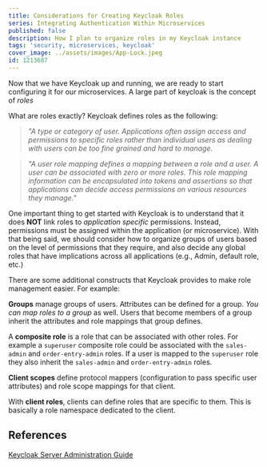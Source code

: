 ```yaml
---
title: Considerations for Creating Keycloak Roles
series: Integrating Authentication Within Microservices
published: false
description: How I plan to organize roles in my Keycloak instance
tags: 'security, microservices, keycloak'
cover_image: ../assets/images/App-Lock.jpeg
id: 1213687
---
```


Now that we have Keycloak up and running, we are ready to start configuring it for our microservices. A large part of keycloak is the concept of *roles*

What are roles exactly? Keycloak defines roles as the following:

> *"A type or category of user. Applications often assign access and permissions to specific roles rather than individual users as dealing with users can be too fine grained and hard to manage.*

> *"A user role mapping defines a mapping between a role and a user. A user can be associated with zero or more roles. This role mapping information can be encapsulated into tokens and assertions so that applications can decide access permissions on various resources they manage."*

One important thing to get started with Keycloak is to understand that it does **NOT** link roles to *application specific* permissions. Instead, permissions must be assigned within the application (or microservice). With that being said, we should consider how to organize groups of users based on the level of permissions that they require, and also decide any global roles that have implications across all applications (e.g., Admin, default role, etc.)

There are some additional constructs that Keycloak provides to make role management easier. For example:

**Groups** manage groups of users. Attributes can be defined for a group. *You can map roles to a group* as well. Users that become members of a group inherit the attributes and role mappings that group defines.

A **composite role** is a role that can be associated with other roles. For example a `superuser` composite role could be associated with the `sales-admin` and `order-entry-admin` roles. If a user is mapped to the `superuser` role they also inherit the `sales-admin` and `order-entry-admin` roles.

**Client scopes** define protocol mappers (configuration to pass specific user attributes) and role scope mappings for that client. 

With **client roles**, clients can define roles that are specific to them. This is basically a role namespace dedicated to the client.

## References

[Keycloak Server Administration Guide](https://www.keycloak.org/docs/latest/server_admin/)
